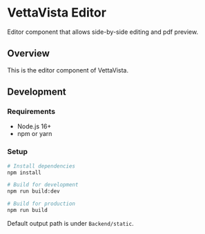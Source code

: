 # VettaVista Editor

Editor component that allows side-by-side editing and pdf preview.

## Overview

This is the editor component of VettaVista.

## Development

### Requirements
- Node.js 16+
- npm or yarn

### Setup

```bash
# Install dependencies
npm install

# Build for development
npm run build:dev

# Build for production
npm run build
```

Default output path is under `Backend/static`.